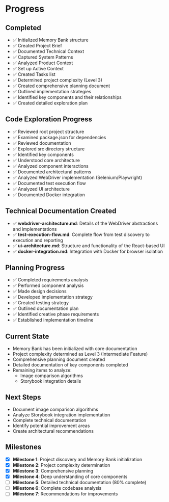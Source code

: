 # Progress

## Completed

- ✅ Initialized Memory Bank structure
- ✅ Created Project Brief
- ✅ Documented Technical Context
- ✅ Captured System Patterns
- ✅ Analyzed Product Context
- ✅ Set up Active Context
- ✅ Created Tasks list
- ✅ Determined project complexity (Level 3)
- ✅ Created comprehensive planning document
- ✅ Outlined implementation strategies
- ✅ Identified key components and their relationships
- ✅ Created detailed exploration plan

## Code Exploration Progress

- ✅ Reviewed root project structure
- ✅ Examined package.json for dependencies
- ✅ Reviewed documentation
- ✅ Explored src directory structure
- ✅ Identified key components
- ✅ Understood core architecture
- ✅ Analyzed component interactions
- ✅ Documented architectural patterns
- ✅ Analyzed WebDriver implementation (Selenium/Playwright)
- ✅ Documented test execution flow
- ✅ Analyzed UI architecture
- ✅ Documented Docker integration

## Technical Documentation Created

- ✅ **webdriver-architecture.md**: Details of the WebDriver abstractions and implementations
- ✅ **test-execution-flow.md**: Complete flow from test discovery to execution and reporting
- ✅ **ui-architecture.md**: Structure and functionality of the React-based UI
- ✅ **docker-integration.md**: Integration with Docker for browser isolation

## Planning Progress

- ✅ Completed requirements analysis
- ✅ Performed component analysis
- ✅ Made design decisions
- ✅ Developed implementation strategy
- ✅ Created testing strategy
- ✅ Outlined documentation plan
- ✅ Identified creative phase requirements
- ✅ Established implementation timeline

## Current State

- Memory Bank has been initialized with core documentation
- Project complexity determined as Level 3 (Intermediate Feature)
- Comprehensive planning document created
- Detailed documentation of key components completed
- Remaining items to analyze:
  - Image comparison algorithms
  - Storybook integration details

## Next Steps

- Document image comparison algorithms
- Analyze Storybook integration implementation
- Complete technical documentation
- Identify potential improvement areas
- Create architectural recommendations

## Milestones

- [x] **Milestone 1**: Project discovery and Memory Bank initialization
- [x] **Milestone 2**: Project complexity determination
- [x] **Milestone 3**: Comprehensive planning
- [x] **Milestone 4**: Deep understanding of core components
- [ ] **Milestone 5**: Detailed technical documentation (80% complete)
- [ ] **Milestone 6**: Complete codebase analysis
- [ ] **Milestone 7**: Recommendations for improvements

